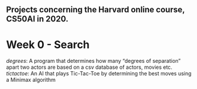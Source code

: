 ## Projects concerning the Harvard online course, CS50AI in 2020.

# Week 0 - Search

*degrees*: A program that determines how many “degrees of separation” apart two actors are based on a csv database of actors, movies etc.
*tictactoe*: An AI that plays Tic-Tac-Toe by determining the best moves using a Minimax algorithm



